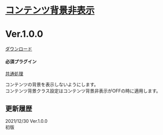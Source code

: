 # [コンテンツ背景非表示](https://raw.githubusercontent.com/nuun888/MZ/master/NUUN_ContentsBackVisible.js)
# Ver.1.0.0
[ダウンロード](https://raw.githubusercontent.com/nuun888/MZ/master/NUUN_ContentsBackVisible.js)
#### 必須プラグイン
[共通処理](https://raw.githubusercontent.com/nuun888/MZ/master/NUUN_Base.js)  

コンテンツの背景を表示しないようにします。  
コンテンツ背景クラス設定はコンテンツ背景非表示がOFFの時に適用します。  

## 更新履歴
2021/12/30 Ver.1.0.0  
初版
